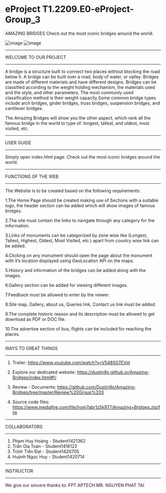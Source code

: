 # eProject T1.2209.E0-eProject-Group_3
AMAZING BRIDGES
Check out the most iconic bridges around the world.

![image](https://user-images.githubusercontent.com/116355841/211323340-4f83fcf7-c4d3-4da5-86a2-138142a77362.png)
![image](https://user-images.githubusercontent.com/116355841/211323415-618bd251-6e5f-4899-9a13-068cab0e191d.png)


*************************************
WELCOME TO OUR PROJECT
*************************************

A bridge is a structure built to connect two places without blocking the road below it. A bridge can be built over a road, body of water, or valley.
Bridges are made of different materials and have different designs. Bridges can be classified according to the weight holding mechanism, the materials used and the style, and other parameters. The most commonly used classification method is their weight capacity.Some common bridge types include arch bridges, girder bridges, truss bridges, suspension bridges, and cantilever bridges.

The Amazing Bridges will show you the other aspect, which rank all the famous bridge in the world to type of: longest, tallest, and oldest, most visited, etc.

*************************************
USER GUIDE
*************************************

Simply open index.html page. Check out the most iconic bridges around the world.

*************************************
FUNCTIONS OF THE WEB
*************************************

The Website is to be created based on the following requirements:

1.The Home Page should be created making use of Sections with a suitable logo, the header section can be added which will show images of famous bridges.

2.The site must contain the links to navigate through any category for the information.

3.Links of monuments can be categorized by zone wise like (Longest, Tallest, Highest, Oldest, Most Visited, etc.) apart from country wise link can be added.

4.Clicking on any monument should open the page about the monument with it’s location displayed using GeoLocation API on the maps.

5.History and information of the bridges can be added along with the images.

6.Gallery section can be added for viewing different images.

7.Feedback must be allowed to enter by the viewer.

8.Site map, Gallery, about us, Queries link, Contact us link must be added.

9.The complete historic reason and its description must be allowed to get download as PDF or DOC file.

10.The advertise section of bus, flights can be included for reaching the places.

*************************************
WAYS TO GREAT THINGS
*************************************

1) Trailer: https://www.youtube.com/watch?v=V548SS7EVqI

2) Explore our dedicated website: https://dustin9x.github.io/Amazing-Bridges/index.html#!/

3) Review - Documents: https://github.com/Dustin9x/Amazing-Bridges/tree/master/Review%20Group%203

4) Source code files: https://www.mediafire.com/file/lrom7abr1z5k977/Amazing+Bridges.zip/file

*************************************
COLLABORATORS
*************************************

1) Phạm Huy Hoàng - Student1421362
2) Trần Gia Toàn - Student1416122
3) Trịnh Tiến Đạt - Student1420705
4) Huỳnh Ngọc Huy - Student1420714

*************************************
INSTRUCTOR
*************************************
We give our sincere thanks to:
FPT APTECH
MR. NGUYEN PHAT TAI

